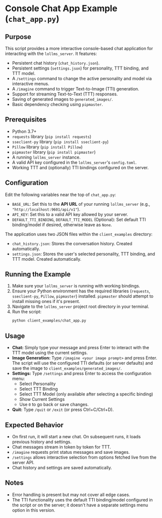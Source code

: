 # Console Chat App Example (`chat_app.py`)

## Purpose

This script provides a more interactive console-based chat application for interacting with the `lollms_server`. It features:

*   Persistent chat history (`chat_history.json`).
*   Persistent settings (`settings.json`) for personality, TTT binding, and TTT model.
*   A `/settings` command to change the active personality and model via interactive menus.
*   A `/imagine` command to trigger Text-to-Image (TTI) generation.
*   Support for streaming Text-to-Text (TTT) responses.
*   Saving of generated images to `generated_images/`.
*   Basic dependency checking using `pipmaster`.

## Prerequisites

*   Python 3.7+
*   `requests` library (`pip install requests`)
*   `sseclient-py` library (`pip install sseclient-py`)
*   `Pillow` library (`pip install Pillow`)
*   `pipmaster` library (`pip install pipmaster`)
*   A running `lollms_server` instance.
*   A valid API key configured in the `lollms_server`'s `config.toml`.
*   Working TTT and (optionally) TTI bindings configured on the server.

## Configuration

Edit the following variables near the top of `chat_app.py`:

*   `BASE_URL`: Set this to the **API URL** of your running `lollms_server` (e.g., `"http://localhost:9601/api/v1"`).
*   `API_KEY`: Set this to a valid API key allowed by your server.
*   `DEFAULT_TTI_BINDING`, `DEFAULT_TTI_MODEL` (Optional): Set default TTI binding/model if desired, otherwise leave as `None`.

The application uses two JSON files within the `client_examples` directory:

*   `chat_history.json`: Stores the conversation history. Created automatically.
*   `settings.json`: Stores the user's selected personality, TTT binding, and TTT model. Created automatically.

## Running the Example

1.  Make sure your `lollms_server` is running with working bindings.
2.  Ensure your Python environment has the required libraries (`requests`, `sseclient-py`, `Pillow`, `pipmaster`) installed. `pipmaster` should attempt to install missing ones if it's present.
3.  Navigate to the `lollms_server` project root directory in your terminal.
4.  Run the script:
    ```bash
    python client_examples/chat_app.py
    ```

## Usage

*   **Chat:** Simply type your message and press Enter to interact with the TTT model using the current settings.
*   **Image Generation:** Type `/imagine <your image prompt>` and press Enter. The script will use the configured TTI defaults (or server defaults) and save the image to `client_examples/generated_images/`.
*   **Settings:** Type `/settings` and press Enter to access the configuration menu:
    *   Select Personality
    *   Select TTT Binding
    *   Select TTT Model (only available after selecting a specific binding)
    *   Show Current Settings
    *   Use `0` to go back or save changes.
*   **Quit:** Type `/quit` or `/exit` (or press Ctrl+C/Ctrl+D).

## Expected Behavior

*   On first run, it will start a new chat. On subsequent runs, it loads previous history and settings.
*   Chat messages stream in token by token for TTT.
*   `/imagine` requests print status messages and save images.
*   `/settings` allows interactive selection from options fetched live from the server API.
*   Chat history and settings are saved automatically.

## Notes

*   Error handling is present but may not cover all edge cases.
*   The TTI functionality uses the default TTI binding/model configured in the script or on the server; it doesn't have a separate settings menu option in this version.